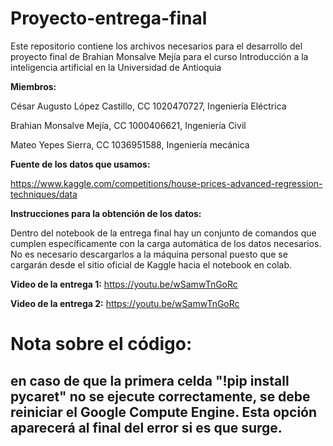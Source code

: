 # Proyecto-entrega-final
Este repositorio contiene los archivos necesarios para el desarrollo del proyecto final de Brahian Monsalve Mejía para el curso Introducción a la inteligencia artificial en la Universidad de Antioquia

**Miembros:**

César Augusto López Castillo, CC 1020470727, Ingeniería Eléctrica

Brahian Monsalve Mejía, CC 1000406621, Ingeniería Civil

Mateo Yepes Sierra, CC 1036951588, Ingeniería mecánica

**Fuente de los datos que usamos:** 

https://www.kaggle.com/competitions/house-prices-advanced-regression-techniques/data

**Instrucciones para la obtención de los datos:**

Dentro del notebook de la entrega final hay un conjunto de comandos que cumplen específicamente con la carga automática de los datos necesarios. No es necesario descargarlos a la máquina personal puesto que se cargarán desde el sitio oficial de Kaggle hacia el notebook en colab. 

**Video de la entrega 1:** https://youtu.be/wSamwTnGoRc

**Video de la entrega 2:**  https://youtu.be/wSamwTnGoRc

# Nota sobre el código: 
## en caso de que la primera celda "!pip install pycaret" no se ejecute correctamente, se debe reiniciar el Google Compute Engine. Esta opción aparecerá al final del error si es que surge. 
